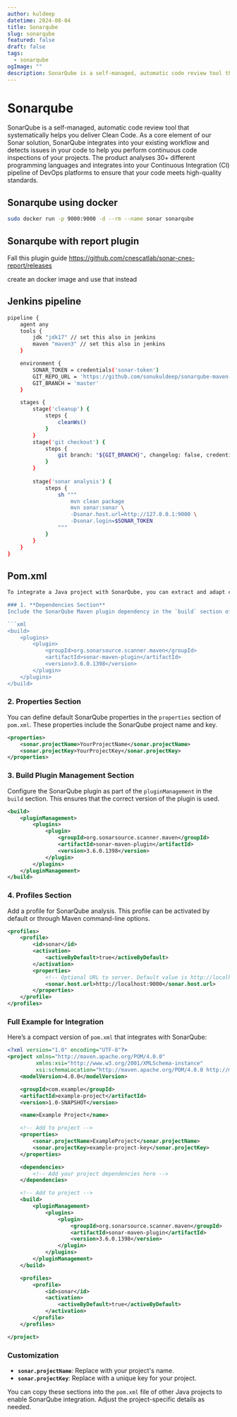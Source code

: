 ```yaml
---
author: kuldeep
datetime: 2024-08-04
title: Sonarqube
slug: sonarqube
featured: false
draft: false
tags:
  - sonarqube
ogImage: ""
description: SonarQube is a self-managed, automatic code review tool that systematically helps you deliver Clean Code.
---
```


# Sonarqube
SonarQube is a self-managed, automatic code review tool that systematically helps you deliver Clean Code. As a core element of our Sonar solution, SonarQube integrates into your existing workflow and detects issues in your code to help you perform continuous code inspections of your projects. The product analyses 30+ different programming languages and integrates into your Continuous Integration (CI) pipeline of DevOps platforms to ensure that your code meets high-quality standards.

## Sonarqube using docker
```bash
sudo docker run -p 9000:9000 -d --rm --name sonar sonarqube
```

## Sonarqube with report plugin
Fall this plugin guide 
https://github.com/cnescatlab/sonar-cnes-report/releases

create an docker image and use that instead

## Jenkins pipeline
```bash
pipeline {
    agent any
    tools {
        jdk "jdk17" // set this also in jenkins
        maven "maven3" // set this also in jenkins
    }

    environment {
        SONAR_TOKEN = credentials('sonar-token')
        GIT_REPO_URL = 'https://github.com/sonukuldeep/sonarqube-maven-example-updated.git'
        GIT_BRANCH = 'master'
    }

    stages {
        stage('cleanup') {
            steps {
                cleanWs()
            }
        }
        stage('git checkout') {
            steps {
                git branch: "${GIT_BRANCH}", changelog: false, credentialsId: 'github-token', poll: false, url: "${GIT_REPO_URL}"
            }
        }
        
        stage('sonar analysis') {
            steps {
                sh """
                    mvn clean package
                    mvn sonar:sonar \
                    -Dsonar.host.url=http://127.0.0.1:9000 \
                    -Dsonar.login=$SONAR_TOKEN
                """
            }
        }
    }
}
```

## Pom.xml
```bash
To integrate a Java project with SonarQube, you can extract and adapt certain sections from the `pom.xml` file to other Java projects. Here are the key sections you'll want to copy and customize:

### 1. **Dependencies Section**
Include the SonarQube Maven plugin dependency in the `build` section of the `pom.xml`.

```xml
<build>
    <plugins>
        <plugin>
            <groupId>org.sonarsource.scanner.maven</groupId>
            <artifactId>sonar-maven-plugin</artifactId>
            <version>3.6.0.1398</version>
        </plugin>
    </plugins>
</build>
```

### 2. **Properties Section**
You can define default SonarQube properties in the `properties` section of `pom.xml`. These properties include the SonarQube project name and key.

```xml
<properties>
    <sonar.projectName>YourProjectName</sonar.projectName>
    <sonar.projectKey>YourProjectKey</sonar.projectKey>
</properties>
```

### 3. **Build Plugin Management Section**
Configure the SonarQube plugin as part of the `pluginManagement` in the `build` section. This ensures that the correct version of the plugin is used.

```xml
<build>
    <pluginManagement>
        <plugins>
            <plugin>
                <groupId>org.sonarsource.scanner.maven</groupId>
                <artifactId>sonar-maven-plugin</artifactId>
                <version>3.6.0.1398</version>
            </plugin>
        </plugins>
    </pluginManagement>
</build>
```

### 4. **Profiles Section**
Add a profile for SonarQube analysis. This profile can be activated by default or through Maven command-line options. 

```xml
<profiles>
    <profile>
        <id>sonar</id>
        <activation>
            <activeByDefault>true</activeByDefault>
        </activation>
        <properties>
            <!-- Optional URL to server. Default value is http://localhost:9000 -->
            <sonar.host.url>http://localhost:9000</sonar.host.url>
        </properties>
    </profile>
</profiles>
```

### Full Example for Integration

Here’s a compact version of `pom.xml` that integrates with SonarQube:

```xml
<?xml version="1.0" encoding="UTF-8"?>
<project xmlns="http://maven.apache.org/POM/4.0.0"
         xmlns:xsi="http://www.w3.org/2001/XMLSchema-instance"
         xsi:schemaLocation="http://maven.apache.org/POM/4.0.0 http://maven.apache.org/xsd/maven-4.0.0.xsd">
    <modelVersion>4.0.0</modelVersion>

    <groupId>com.example</groupId>
    <artifactId>example-project</artifactId>
    <version>1.0-SNAPSHOT</version>

    <name>Example Project</name>

    <!-- Add to project -->
    <properties>
        <sonar.projectName>ExampleProject</sonar.projectName>
        <sonar.projectKey>example-project-key</sonar.projectKey>
    </properties>

    <dependencies>
        <!-- Add your project dependencies here -->
    </dependencies>

    <!-- Add to project -->
    <build>
        <pluginManagement>
            <plugins>
                <plugin>
                    <groupId>org.sonarsource.scanner.maven</groupId>
                    <artifactId>sonar-maven-plugin</artifactId>
                    <version>3.6.0.1398</version>
                </plugin>
            </plugins>
        </pluginManagement>
    </build>

    <profiles>
        <profile>
            <id>sonar</id>
            <activation>
                <activeByDefault>true</activeByDefault>
            </activation>
        </profile>
    </profiles>

</project>
```

### Customization

- **`sonar.projectName`**: Replace with your project's name.
- **`sonar.projectKey`**: Replace with a unique key for your project.

You can copy these sections into the `pom.xml` file of other Java projects to enable SonarQube integration. Adjust the project-specific details as needed.
```
